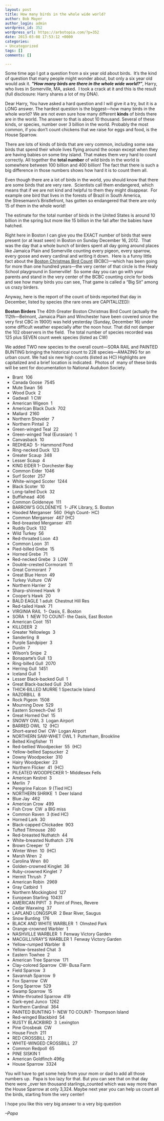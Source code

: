 ```yaml
---
layout: post
title: How many birds in the whole wide world?
author: Bob Mayer
author_login: admin
wordpress_id: 352
wordpress_url: https://arbotopia.com/?p=352
date: 2013-03-08 17:53:12 +0000
categories:
- Uncategorized
tags: []
comments: []

---
```

Some time ago I got a question from a six year old about birds.  It’s the kind of question that many people might wonder about, but only a six year old would ask it. **_“How many birds are there in the whole wide world?”_**_,_ Harry, who lives in Somerville, MA, asked.  I took a crack at it and this is the result (full disclosure: Harry shares a lot of my DNA).

Dear Harry,
You have asked a hard question and I will give it a try, but it is a LONG answer. The hardest question is the biggest—how many birds in the whole world? We are not even sure how many different **kinds** of birds there are in the world. The answer to that is about 10 thousand. Several of these kinds, or species, number over 3 billion in the world. Probably the most common, if you don’t count chickens that we raise for eggs and food, is the House Sparrow.

There are lots of kinds of birds that are very common, including some sea birds that spend their whole lives flying around the ocean except when they are having babies on some tiny island. That makes them very hard to count correctly. All together the **total number** of wild birds in the world is somewhere between 100 billion and 400 billion! The fact that there is such a big difference in those numbers shows how hard it is to count them all.

Even though there are a lot of birds in the world, you should know that there are some birds that are very rare.  Scientists call them endangered, which means that if we are not kind and helpful to them they might disappear.  For example one bird that lives in the forests of Brazil in South America, the Stresemann’s Bristlefront, has gotten so endangered that there are only 15 of them in the whole world!

The estimate for the total number of birds in the United States is around 10 billion in the spring but more like 15 billion in the fall after the babies have hatched.

Right here in Boston I can give you the EXACT number of birds that were present (or at least seen) in Boston on Sunday December 16, 2012.  That was the day that a whole bunch of birders spent all day going around places like Jamaica Plain and Somerville counting every pigeon, every sparrow, every goose and every cardinal and writing it down.  Here is a funny little fact about the [Boston Christmas Bird Count](http://birds.audubon.org/christmas-bird-count) (BCBC)—which has been going for more than one hundred years—the very center of that circle is the Healy School playground in Somerville!  So some day you can go with your parents and stand in the very center of the BCBC counting circle for birds and see how many birds you can see, That game is called a “Big Sit” among us crazy birders.

Anyway, here is the report of the count of birds reported that day in December, listed by species (the rare ones are CAPITALIZED):

**Boston Birders**
The 40th Greater Boston Christmas Bird Count (actually the 112th—Belmont, Jamaica Plain and Winchester have been covered since the very first CBC in 1900!) was held yesterday (Sunday, December 16) under some difficult weather especially after the noon hour. That did not damper the 102 observers in the field.  The total number of species recorded was 125 plus SEVEN count week species (listed as CW)

We added TWO new species to the overall count—SORA RAIL and PAINTED BUNTING bringing the historical count to 228 species—AMAZING for an urban count. We had six new high counts (listed as HC) Highlights are capitalized and a brief location is indicated.  Photos of  many of these birds will be sent for documentation to National Audubon Society.

* Brant  106
* Canada Goose  7545
* Mute Swan  56
* Wood Duck  2
* Gadwall  1 CW
* American Wigeon  1
* American Black Duck  702
* Mallard  2160
* Northern Shoveler  7
* Northern Pintail  2
* Green-winged Teal  22
* Green-winged Teal (Eurasian)  1
* Canvasback  10
* REDHEAD  5- Hammond Pond
* Ring-necked Duck  123
* Greater Scaup  348
* Lesser Scaup  4
* KING EIDER 1- Dorchester Bay
* Common Eider  1046
* Surf Scoter  257
* White-winged Scoter  1244
* Black Scoter  10
* Long-tailed Duck  32
* Bufflehead  406
* Common Goldeneye  111
* BARROW’S GOLDENEYE  1- JFK Library, S. Boston
* Hooded Merganser  560  (High Count- HC)
* Common Merganser  467 (HC)
* Red-breasted Merganser  411
* Ruddy Duck  132
* Wild Turkey  56
* Red-throated Loon  43
* Common Loon  31
* Pied-billed Grebe  15
* Horned Grebe  71
* Red-necked Grebe  3  LOW
* Double-crested Cormorant  11
* Great Cormorant  7
* Great Blue Heron  49
* Turkey Vulture  CW
* Northern Harrier  2
* Sharp-shinned Hawk  9
* Cooper’s Hawk  20
* BALD EAGLE 1 adult  Chestnut Hill Res
* Red-tailed Hawk  71
* VIRGINIA RAIL  1- Oasis, E. Boston
* SORA  1  NEW TO COUNT- the Oasis, East Boston
* American Coot  151
* KILLDEER  2
* Greater Yellowlegs  3
* Sanderling  8
* Purple Sandpiper  3
* Dunlin  7
* Wilson’s Snipe  2
* Bonaparte’s Gull  13
* Ring-billed Gull  2070
* Herring Gull  1451
* Iceland Gull  1
* Lesser Black-backed Gull  1
* Great Black-backed Gull  204
* THICK-BILLED MURRE 1 Spectacle Island
* RAZORBILL  8
* Rock Pigeon  1508
* Mourning Dove  529
* Eastern Screech-Owl  51
* Great Horned Owl  15
* SNOWY OWL 3  Logan Airport
* BARRED OWL  12  (HC)
* Short-eared Owl  CW- Logan Airport
* NORTHERN SAW-WHET OWL 1  Putterham, Brookline
* Belted Kingfisher  11
* Red-bellied Woodpecker  55  (HC)
* Yellow-bellied Sapsucker  2
* Downy Woodpecker  310
* Hairy Woodpecker  23
* Northern Flicker  41  (HC)
* PILEATED WOODPECKER 1- Middlesex Fells
* American Kestrel  3
* Merlin  7
* Peregrine Falcon  9 (Tied HC)
* NORTHERN SHRIKE  1  Deer Island
* Blue Jay  462
* American Crow  499
* Fish Crow  CW  a BIG miss
* Common Raven  3 (tied HC)
* Horned Lark  30
* Black-capped Chickadee  903
* Tufted Titmouse  280
* Red-breasted Nuthatch  44
* White-breasted Nuthatch  276
* Brown Creeper  17
* Winter Wren  10  (HC)
* Marsh Wren  2
* Carolina Wren  80
* Golden-crowned Kinglet  36
* Ruby-crowned Kinglet  7
* Hermit Thrush  7
* American Robin  2969
* Gray Catbird  1
* Northern Mockingbird  127
* European Starling  10431
* AMERICAN PIPIT  3  Point of Pines, Revere
* Cedar Waxwing  37
* LAPLAND LONGSPUR  2 Bear River, Saugus
* Snow Bunting  176
* BLACK AND WHITE WARBLER  1  Olmsted Park
* Orange-crowned Warbler  1
* NASHVILLE WARBLER  1  Fenway Victory Garden
* MACGILLIVRAY’S WARBLER 1  Fenway Victory Garden
* Yellow-rumped Warbler  8
* Yellow-breasted Chat  3
* Eastern Towhee  2
* American Tree Sparrow  171
* Clay-colored Sparrow  CW- Busa Farm
* Field Sparrow  3
* Savannah Sparrow  9
* Fox Sparrow  CW
* Song Sparrow  529
* Swamp Sparrow  15
* White-throated Sparrow  419
* Dark-eyed Junco  1262
* Northern Cardinal  364
* PAINTED BUNTING 1- NEW TO COUNT- Thompson Island
* Red-winged Blackbird  54
* RUSTY BLACKBIRD  3  Lexington
* Pine Grosbeak  CW
* House Finch  211
* RED CROSSBILL  21
* WHITE-WINGED CROSSBILL  27
* Common Redpoll  65
* PINE SISKIN 1
* American Goldfinch 496g
* House Sparrow  3324

You will have to get some help from your mom or dad to add all those numbers up.  Papa is too lazy for that. But you can see that on that day there were _over ten thousand starlings_counted which was way more than the House Sparrow at only 3,324. Maybe next year you can help us count all the birds, starting from the very center!

I hope you like this very big answer to a very big question

_–Papa_